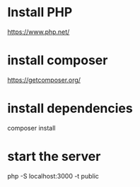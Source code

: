 # Install PHP
https://www.php.net/

# install composer
https://getcomposer.org/

# install dependencies
composer install

# start the server
php -S localhost:3000 -t public